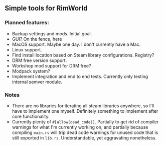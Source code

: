 ## Simple tools for RimWorld


### Planned features:
* Backup settings and mods. Initial goal.
* GUI? On the fence, here
* MacOS support. Maybe one day. I don't currently have a Mac.
* Linux support.
* Find install location based on Steam library configurations. Registry?
* DRM free version support.
* Workshop mod support for DRM free?
* Modpack system?
* Implement integration and end to end tests. Currently only testing internal
  semver module.

### Notes
* There are no libraries for iterating all steam libraries anywhere, so
  I'll have to implement one myself. Definitely something to implement
  after core functionality.
* Currently plenty of `#[allow(dead_code)]`. Partially to get rid of compiler
  warnings for what I'm currently working on, and partially because compiling
  `main.rs` will trip dead code warnings for unused code that is still exported
  in `lib.rs`. Understandable, yet aggravating nonetheless.